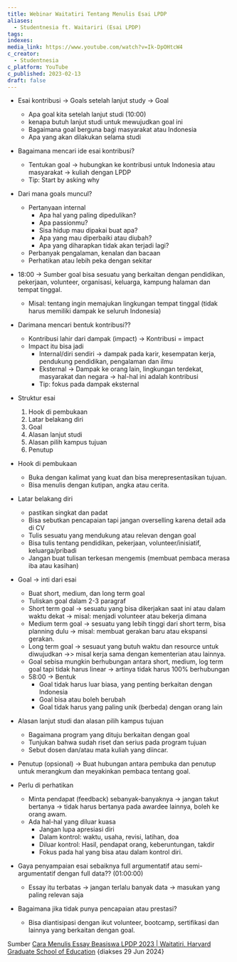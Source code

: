 ```yaml
---
title: Webinar Waitatiri Tentang Menulis Esai LPDP
aliases:
  - Studentnesia ft. Waitariri (Esai LPDP)
tags: 
indexes: 
media_link: https://www.youtube.com/watch?v=Ik-DpOHtcW4
c_creator:
  - Studentnesia
c_platform: YouTube
c_published: 2023-02-13
draft: false
---
```



- Esai kontribusi → Goals setelah lanjut study → Goal  
	- Apa goal kita setelah lanjut studi (10:00)
	- kenapa butuh lanjut studi untuk mewujudkan goal ini
	- Bagaimana goal berguna bagi masyarakat atau Indonesia
	- Apa yang akan dilakukan selama studi
- Bagaimana mencari ide esai kontribusi?
	- Tentukan goal → hubungkan ke kontribusi untuk Indonesia atau masyarakat → kuliah dengan LPDP
	- Tip: Start by asking why
- Dari mana goals muncul?
	- Pertanyaan internal
		- Apa hal yang paling dipedulikan?
		- Apa passionmu?
		- Sisa hidup mau dipakai buat apa?
		- Apa yang mau diperbaiki atau diubah?
		- Apa yang diharapkan tidak akan terjadi lagi?
	- Perbanyak pengalaman, kenalan dan bacaan
	- Perhatikan atau lebih peka dengan sekitar
- 18:00 → Sumber goal bisa sesuatu yang berkaitan dengan pendidikan, pekerjaan, volunteer, organisasi, keluarga, kampung halaman dan tempat tinggal.
	- Misal: tentang ingin memajukan lingkungan tempat tinggal (tidak harus memiliki dampak ke seluruh Indonesia)
- Darimana mencari bentuk kontribusi??
	- Kontribusi lahir dari dampak (impact) → Kontribusi = impact
	- Impact itu bisa jadi 
		- Internal/diri sendiri → dampak pada karir, kesempatan kerja, pendukung pendidikan, pengalaman dan ilmu
		- Eksternal → Dampak ke orang lain, lingkungan terdekat, masyarakat dan negara → hal-hal ini adalah kontribusi
		- Tip: fokus pada dampak eksternal
- Struktur esai
	1. Hook di pembukaan
	2. Latar belakang diri
	3. Goal
	4. Alasan lanjut studi
	5. Alasan pilih kampus tujuan
	6. Penutup

- Hook di pembukaan
	- Buka dengan kalimat yang kuat dan bisa merepresentasikan tujuan.
	- Bisa menulis dengan kutipan, angka atau cerita.
- Latar belakang diri
	- pastikan singkat dan padat
	- Bisa sebutkan pencapaian tapi jangan overselling  karena detail ada di CV
	- Tulis sesuatu yang mendukung atau relevan dengan goal
	- Bisa tulis tentang pendidikan, pekerjaan, volunteer/inisiatif, keluarga/pribadi
	- Jangan buat tulisan terkesan mengemis (membuat pembaca merasa iba atau kasihan)
- Goal → inti dari esai
	- Buat short, medium, dan long term goal
	- Tuliskan goal dalam 2-3 paragraf
	- Short term goal → sesuatu yang bisa dikerjakan saat ini atau dalam waktu dekat → misal: menjadi volunteer atau bekerja dimana
	- Medium term goal → sesuatu yang lebih tinggi dari short term, bisa planning dulu → misal: membuat gerakan baru atau ekspansi gerakan.
	- Long term goal → sesuaut yang butuh waktu dan resource untuk diwujudkan →> misal kerja sama dengan kementerian atau lainnya.
	- Goal sebisa mungkin berhubungan antara short, medium, log term goal tapi tidak harus linear → artinya tidak harus 100% berhubungan
	- 58:00 → Bentuk 
		- Goal tidak harus luar biasa, yang penting berkaitan dengan Indonesia
		- Goal bisa atau boleh berubah
		- Goal tidak harus yang paling unik (berbeda) dengan orang lain
- Alasan lanjut studi dan alasan pilih kampus tujuan
	- Bagaimana program yang dituju berkaitan dengan goal
	- Tunjukan bahwa sudah riset dan serius pada program tujuan
	- Sebut dosen dan/atau mata kuliah yang diincar.
- Penutup (opsional) → Buat hubungan antara pembuka dan penutup untuk merangkum dan meyakinkan pembaca tentang goal.
- Perlu di perhatikan
	- Minta pendapat (feedback) sebanyak-banyaknya → jangan takut bertanya → tidak harus bertanya pada awardee lainnya, boleh ke orang awam.
	- Ada hal-hal yang diluar kuasa 
		- Jangan lupa apresiasi diri
		- Dalam kontrol: waktu, usaha, revisi, latihan, doa
		- Diluar kontrol: Hasil, pendapat orang, keberuntungan, takdir
		- Fokus pada hal yang bisa atau dalam kontrol diri.
- Gaya penyampaian esai sebaiknya full argumentatif atau semi-argumentatif dengan full data?? (01:00:00)
	- Essay itu terbatas → jangan terlalu banyak data → masukan yang paling relevan saja
- Bagaimana jika tidak punya pencapaian atau prestasi?
	- Bisa diantisipasi dengan ikut volunteer, bootcamp, sertifikasi dan lainnya yang berkaitan dengan goal.


Sumber [Cara Menulis Essay Beasiswa LPDP 2023 | Waitatiri, Harvard Graduate School of Education](https://youtu.be/Ik-DpOHtcW4) {diakses 29 Jun 2024}
